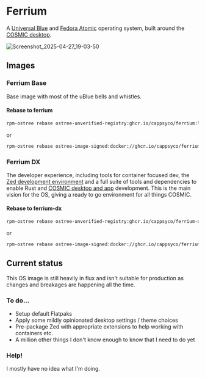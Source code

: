 # Ferrium
A [Universal Blue](https://universal-blue.org/) and [Fedora Atomic](https://fedoraproject.org/atomic-desktops/) operating system, built around the [COSMIC desktop](https://system76.com/cosmic/).

![Screenshot_2025-04-27_19-03-50](https://github.com/user-attachments/assets/1883efaa-27a6-4386-b72e-caf671064ecb)

## Images
### Ferrium Base
Base image with most of the uBlue bells and whistles.
#### Rebase to ferrium
```sh
rpm-ostree rebase ostree-unverified-registry:ghcr.io/cappsyco/ferrium:latest
```
or
```sh
rpm-ostree rebase ostree-image-signed:docker://ghcr.io/cappsyco/ferrium:latest
```

### Ferrium DX
The developer experience, including tools for container focused dev, the [Zed development environment](https://zed.dev/) and a full suite of tools and dependencies to enable Rust and [COSMIC desktop and app](https://github.com/pop-os/cosmic-epoch) development. This is the main vision for the OS, giving a ready to go environment for all things COSMIC.
#### Rebase to ferrium-dx
```sh
rpm-ostree rebase ostree-unverified-registry:ghcr.io/cappsyco/ferrium-dx:latest
```
or
```sh
rpm-ostree rebase ostree-image-signed:docker://ghcr.io/cappsyco/ferrium-dx:latest
```

## Current status
This OS image is still heavily in flux and isn't suitable for production as changes and breakages are happening all the time.

### To do...
* Setup default Flatpaks
* Apply some mildly opinionated desktop settings / theme choices
* Pre-package Zed with appropriate extensions to help working with containers etc.
* A million other things I don't know enough to know that I need to do yet

### Help!
I mostly have no idea what I'm doing.
